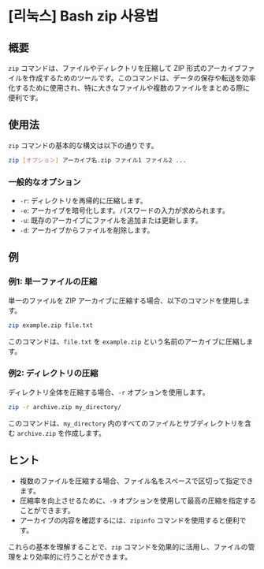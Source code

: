 # [리눅스] Bash zip 사용법

## 概要
`zip` コマンドは、ファイルやディレクトリを圧縮して ZIP 形式のアーカイブファイルを作成するためのツールです。このコマンドは、データの保存や転送を効率化するために使用され、特に大きなファイルや複数のファイルをまとめる際に便利です。

## 使用法
`zip` コマンドの基本的な構文は以下の通りです。

```bash
zip [オプション] アーカイブ名.zip ファイル1 ファイル2 ...
```

### 一般的なオプション
- `-r`: ディレクトリを再帰的に圧縮します。
- `-e`: アーカイブを暗号化します。パスワードの入力が求められます。
- `-u`: 既存のアーカイブにファイルを追加または更新します。
- `-d`: アーカイブからファイルを削除します。

## 例
### 例1: 単一ファイルの圧縮
単一のファイルを ZIP アーカイブに圧縮する場合、以下のコマンドを使用します。

```bash
zip example.zip file.txt
```

このコマンドは、`file.txt` を `example.zip` という名前のアーカイブに圧縮します。

### 例2: ディレクトリの圧縮
ディレクトリ全体を圧縮する場合、`-r` オプションを使用します。

```bash
zip -r archive.zip my_directory/
```

このコマンドは、`my_directory` 内のすべてのファイルとサブディレクトリを含む `archive.zip` を作成します。

## ヒント
- 複数のファイルを圧縮する場合、ファイル名をスペースで区切って指定できます。
- 圧縮率を向上させるために、`-9` オプションを使用して最高の圧縮を指定することができます。
- アーカイブの内容を確認するには、`zipinfo` コマンドを使用すると便利です。

これらの基本を理解することで、`zip` コマンドを効果的に活用し、ファイルの管理をより効率的に行うことができます。